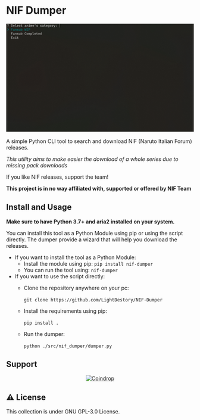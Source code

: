 # NIF Dumper

<p align="center"><img src="https://raw.githubusercontent.com/LightDestory/NIF-Dumper/master/.github/assets/preview.gif" alt="Preview" width=600px/></p>

A simple Python CLI tool to search and download NIF (Naruto Italian Forum) releases.

_This utility aims to make easier the download of a whole series due to missing pack downloads_

If you like NIF releases, support the team!

__This project is in no way affiliated with, supported or offered by NIF Team__


## Install and Usage

__Make sure to have Python 3.7+ and aria2 installed on your system.__

You can install this tool as a Python Module using pip
or using the script directly. The dumper provide a wizard that will help you download the releases.

- If you want to install the tool as a Python Module:
   - Install the module using pip: `pip install nif-dumper`
   - You can run the tool using: `nif-dumper`
- If you want to use the script directly:
  - Clone the repository anywhere on your pc:
  
     `git clone https://github.com/LightDestory/NIF-Dumper`

  - Install the requirements using pip:

     `pip install .`

  - Run the dumper:

     `python ./src/nif_dumper/dumper.py`

## Support

<p align="center">
    <a href="https://coindrop.to/lightdestory" target="__blank"><img alt="Coindrop" title="Support me with a donation!"
            src="https://img.shields.io/badge/-Support me with coindrop.to-yellowgreen?style=for-the-badge&logo=paypal&logoColor=white" /></a>
</p>

## ⚠️ License

This collection is under GNU GPL-3.0 License.